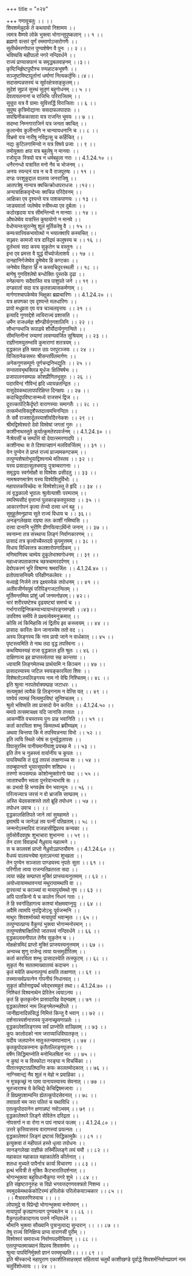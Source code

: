 +++
title = "०२४"

+++
गणावूचतुः ।। ।।  
शिवशर्मन्नुदर्कं ते कथयावो निशामय ।।  
त्वमत्र वैष्णवे लोके भुक्त्वा भोगान्सुपुष्कलान् ।। १ ।।  
ब्रह्मणो वत्सरं पूर्णं रममाणोऽप्सरोगणैः ।।  
सुतीर्थमरणोपात्त पुण्यशेषेण वै पुनः ।। २ ।।  
भविष्यसि महीपालो नगरे नन्दिवर्धने ।।  
राज्यं प्राप्यासपत्नं च समृद्धबलवाहनम् ।।३।।  
कृष्टिभिर्हृष्टपुष्टैश्च रम्यहाटकभूषणैः ।।  
सञ्जुष्टमिष्टापूर्तानां धर्माणां नित्यकर्तृभिः।।४।।  
सदासम्पन्नसस्यं च सूर्वरक्षेत्रसङ्कुलम्।।  
सुदेशं सुप्रजं सुस्थं सुतृणं बहुगोधनम् ।। ५ ।।  
देवतायतनानां च राजिभिः परिराजितम् ।।  
सुयूपा यत्र वै ग्रामाः सुवित्तर्द्धि विराजिताः ।। ६ ।।  
सुपुष्प कृत्रिमोद्यानाः ससदाफलपादपाः ।।  
सपद्मिनीककासारा यत्र राजन्ति भूमयः ।। ७ ।।  
सदम्भा निम्नगाराजिर्न यत्र जनता क्वचित् ।।  
कुलान्येव कुलीनानि न चान्यायधनानि च ।। ८ ।।  
विभ्रमो यत्र नारीषु नविद्वत्सु च कर्हिचित् ।।  
नद्यः कुटिलगामिन्यो न यत्र विषये प्रजाः ।। ९ ।।  
तमोयुक्ताः क्षपा यत्र बहुलेषु न मानवाः ।।  
रजोयुजः स्त्रियो यत्र न धर्मबहुला नराः ।। 4.1.24.१० ।।  
धनैरनन्धो यत्रास्ति मनो नैव च भोजनम् ।।  
अनयः स्यन्दनं यत्र न च वै राजपूरुषः ।। ११ ।।  
दण्डः परशुकुद्दाल वालव्य जनराजिषु ।।  
आतपत्रेषु नान्यत्र क्वचित्क्रोधापराधजः ।।१२।।  
अन्यत्राक्षिकवृन्देभ्यः क्वचिन्न परिदेवनम् ।।  
आक्षिका एव दृश्यन्ते यत्र पाशकपाणयः ।। १३ ।।  
जाड्यवार्ता जलेष्वेव स्त्रीमध्या एव दुर्बलाः ।।  
कठोरहृदया यत्र सीमन्तिन्यो न मानवाः ।। १४ ।।  
औषधेष्वेव यत्रास्ति कुष्ठयोगो न मानवे ।।  
वेधोप्यन्तःसुरत्नेषु शूलं मूर्तिकरेषु वै ।। १५ ।।  
कम्पःसात्त्विकभावोत्थो न भयात्क्वापि कस्यचित् ।।  
सञ्ज्वरः कामजो यत्र दारिद्र्यं कलुषस्य च ।। १६ ।।  
दुर्लभत्वं सदा कस्य सुकृतेन च वस्तुनः ।।  
इभा एव प्रमत्ता वै युद्धं वीच्योर्जलाशये ।। १७ ।।  
दानहानिर्गजेष्वेव द्रुमेष्वेव हि कण्टकाः ।।  
जनेष्वेव विहारा हि न कस्यचिदुरःस्थली ।। १८ ।।  
बाणेषु गुणविश्लेषो बन्धोक्तिः पुस्तके दृढा ।।  
स्नेहत्यागः सदैवास्ति यत्र पाशुपते जने ।। १९ ।।  
दण्डवार्ता सदा यत्र कृतसन्न्यासकर्मणाम् ।।  
मार्गणाश्चापकेष्वेव भिक्षुका ब्रह्मचारिणः ।। 4.1.24.२० ।।  
यत्र क्षपणका एव दृश्यन्ते मलधारिणः ।।  
प्रायो मधुव्रता एव यत्र चञ्चलवृत्तयः ।। २१ ।।  
इत्यादि गुणवद्देशे त्वयिराज्यं प्रशासति ।।  
धर्मेण राजधर्मज्ञ शौण्डीर्यगुणशालिनि ।। २२ ।।  
सौभाग्यभाजि रूपाढ्ये शौर्यौदार्यगुणान्विते ।।  
सीमन्तिनीनां रम्याणां लावण्यवर्जित सुश्रियाम् ।। २३ ।।  
राज्ञीनामयुतम्भावि कुमाराणां शतत्रयम् ।।  
वृद्धकाल इति ख्यात उग्रः परपुरञ्जयः ।। २४ ।।  
विजितानेकसमरः श्रीसन्तर्पितमार्गणः ।।  
अनेकगुणसम्पूर्णः पूर्णचन्द्रनिभद्युतिः ।। २५ ।।  
सन्ततावभृथक्लिन्न मूर्धजः क्षितिषर्षभः ।।  
प्रजापालनसम्पन्नः कोशप्रीणितभूसुरः ।। २६ ।।  
पदारविन्दं गौविन्दं हृदि ध्यायन्नतन्द्रितः ।।  
वासुदेवकथालापपरिक्षिप्त दिनक्षपः ।। २७ ।।  
कदाचिदुपविष्टःसन्मध्ये राजसभं द्विज ।।  
दूरात्कार्पटिकैर्दृष्टो वाराणस्याः समागतैः ।। २८ ।।  
तत्कर्मभाविसदृशैस्तदात्वमभिनन्दितः ।।  
तैः सर्वै राजशार्दूलस्याशीर्वादैरनेकशः ।। २९ ।।  
श्रीमद्विश्वेश्वरो देवो विश्वेषां जगतां गुरुः ।।  
काशीनाथस्तुते कुर्यात्कुमतेरपवर्जनम् ।। 4.1.24.३० ।।  
नैःश्रेयसीं च सम्पत्तिं यो देयात्स्मरणादपि ।।  
काशीनाथः स ते दिश्याज्ज्ञानं मलविवर्जितम् ।। ३१ ।।  
येन पुण्येन ते प्राप्तं राज्यं प्राज्यमकण्टकम् ।।  
तत्पुण्यशेषतोभूयाद्विश्वनाथे मतिस्तव ।। ३२ ।।  
यस्य प्रसादात्सुलभमायुः पुत्राम्बरागनाः ।।  
समृद्धयः स्वर्गमोक्षौ स विश्वेशः प्रसीदतु ।। ३३ ।।  
नामश्रवणमात्रेण यस्य विश्वेशितुर्विभोः ।।  
महापातकविच्छेदः स विश्वेशोऽस्तु ते हृदि ।। ३४ ।।  
त्वं वृद्धकालो भूपालः श्रुत्वेत्याशीः परम्पराम् ।।  
स्मरिष्यसीदं वृत्तान्तं पुलकाङ्कवपुस्तदा ।। ३५ ।।  
आकारगोपनं कृत्वा तेभ्यो दत्त्वा धनं बहु ।।  
सुमुहूर्तमनुप्राप्य सुते राज्यं विधाय च ।। ३६।।  
अनङ्गलेखया राज्ञ्या ततः काशीं गमिष्यसि ।।  
दत्त्वा दानानि भूरीणि प्रीणयित्वाऽर्थिनो जनान् ।। ३७ ।।  
स्वनाम्ना तत्र संस्थाप्य लिङ्गं निर्वाणकारणम् ।।  
प्रासादं तत्र कृत्वोच्चैस्तदग्रे कूपमुत्तमम् ।। ३८ ।।  
विधाय विधिवत्तत्र कलशारोपणादिकम् ।।  
मणिमाणिक्य चाम्पेय दुकूलेभाश्वगोधनम् ।। ३९ ।।  
महाध्वजपताकाश्च च्छत्रचामरदर्पणम् ।।  
देवोपकरणं भूरि विश्राण्य श्रमवर्जितः ।। 4.1.24.४० ।।  
व्रतोपवासनियमैः परिक्षीणकलेवरः ।।  
मध्याह्ने निर्जने तत्र द्रक्ष्यस्येकं तपोधनम् ।। ४१ ।।  
अतीवजीर्णवपुषं परिपिङ्गजटान्वितम् ।।  
मूर्तिमन्तम्मिव प्रांशुं धर्मं जनमनोहरम्।। ४२।।  
भारं शरीरयष्टेश्च दृढयष्ट्यां समर्प्य च ।।  
गर्भागाराद्विनिष्क्रम्याभ्यायान्तंरङ्गमण्डपे ।।४३।।  
उपविश्य समीपे ते प्रक्ष्यत्येवमनुक्रमात् ।।  
कोसि त्वं किमिहासि त्वं द्वितीय इव कस्त्वयम् ।। ४४ ।।  
प्रासादः कारितः केन जानास्येष ततो वद ।।  
अस्य लिङ्गस्य किं नाम प्रायो जाने न वार्धकात् ।। ४५ ।।  
पृष्टस्त्वमिति ते नाथ तदा वृद्ध तपस्विना ।।  
कथयिष्यस्यहं राजा वृद्धकाल इति श्रुतः ।। ४६ ।।  
दाक्षिणात्य इह प्राप्तस्त्वेतया सह कान्तया ।।  
ध्यायामि लिङ्गमेतच्च प्रार्थयामि न किञ्चन ।। ४७ ।।  
प्रासादस्यास्य जटिल स्वयङ्कारयिता शिवः ।।  
विशेषतोऽस्यलिङ्गस्य नाम नो वेद्मि निश्चितम्।। ४८ ।।  
इति श्रुत्वा नरपतेर्वाक्यम्प्राह जटाधरः ।।  
सत्यमुक्तं त्वयैकं हि लिङ्गनाम न वेत्सि यत् ।। ४९ ।।  
पश्येयं त्वामहं नित्यमुपविष्टं सुनिश्चलम् ।।  
श्रुतो भविष्यति तव प्रासादो येन कारितः ।। 4.1.24.५० ।।  
ममाग्रे तत्समाचक्ष्व यदि जानासि तत्त्वतः ।।  
आकर्ण्येति वचस्तस्य पुनः प्राह भवानिति ।।। ५१ ।।  
कर्ता कारयिता शम्भुः किमतथ्यं ब्रवीम्यहम् ।।  
अथवा चिन्तया किं मे तपस्विन्ननया विभो ।। ५२ ।।  
इति त्वयि स्थिते जोषं स पुनर्वृद्धतापसः ।।  
पिपासुरस्मि पानीयमानीयाशु प्रयच्छ मे ।। ५३ ।।  
इति तेन च नुन्नस्त्वं वार्यानीय च कूपतः ।।  
पाययिष्यसि तं वृद्धं तापसं तत्क्षणाच्च सः ।। ५४ ।।  
तदम्बुपानतो भूयात्सुपार्वण शशिप्रभः ।।  
तरुणो रूपसम्पन्नः कोशोन्मुक्तोरगो यथा ।। ५५ ।।  
जाताश्चर्येण भवता पुनरेवाभ्यभाषि सः ।।  
कः प्रभावो हि भगवन्नेष येन भवान्पुनः ।। ५६ ।।  
परित्यज्यात्र जरसं न वो भ्राजसि साम्प्रतम् ।।  
अस्ति चेदवकाशस्ते ततो ब्रूहि तपोधन ।। ५७ ।।  
तपोधन उवाच ।। ।।  
वृद्धकालक्षितिपते जाने त्वां सुमहामते ।।  
इमामपि च जानेऽहं तव पत्नीं पतिव्रताम्।। ५८ ।।  
जन्मनोऽस्मादियं राजन्नासीद्विप्रस्य कन्यका ।।  
तुर्वसोर्वेदवपुषः शुभाचारा शुभानना ।। ५९ ।।  
तेन दत्ता विवाहार्थं नैध्रुवाय महात्मने ।।  
स च कालवशं प्राप्तो नैध्रुवोऽप्राप्तयौवनः ।। 4.1.24.६० ।।  
वैधव्यं पालयन्त्येषा मृताऽवन्त्यां शुभव्रता ।।  
तेन पुण्येन सञ्जाता पाण्ड्यस्य नृपतेः सुता ।। ६१ ।।  
परिणीता त्वया राजन्पतिव्रतरता सदा ।।  
त्वया सहेह सम्प्राप्ता मुक्तिं प्राप्स्यत्यनुत्तमाम् ।। ६२ ।।  
अयोध्यायामथावन्त्यां मथुरायामथापि वा ।।  
द्वारवत्यां च काञ्च्यां वा मायापुर्यामथो नृप ।। ६३ ।।  
अपि पातकिनो ये च कालेन निधनं गताः ।।  
ते हि स्वर्गादिहागत्य काश्यां मोक्षमवाप्नुयुः ।। ६४ ।।  
अवैमि त्वामपि नृपद्विजोऽभूः पूर्वजन्मनि ।।  
माथुरः शिवशर्माख्यो मायापुर्यां भवान्मृतः ।। ६५ ।।  
तत्पुण्यात्प्राप्य वैकुण्ठं भुक्त्वा भोगान्मनोरमान् ।।  
तत्पुण्यशेषात्क्षितिपो जातस्त्वं नन्दिवर्धने ।। ६६ ।।  
वृद्धकालावनीपाल तेनैव सुकृतेन च ।।  
मोक्षक्षेत्रमिदं प्राप्तो मुक्तिं प्राप्स्यस्यनुत्तमाम् ।। ६७ ।।  
अन्यच्च शृणु राजेन्द्र त्वया यत्समुदीरितम् ।।  
कर्ता कारयिता शम्भुः प्रासादस्येति तत्स्फुटम् ।। ६८ ।।  
सुकृतं नैव सततमाख्यातव्यं कदाचन ।।  
कृतं मयेति कथनात्पुण्यं क्षयति तत्क्षणात् ।। ६९ ।।  
तस्मात्सर्वप्रयत्नेन गोपनीयं निधानवत् ।।  
सुकृतं कीर्तनाद्व्यर्थं भवेद्भस्महुतं तथा।। 4.1.24.७० ।।  
निश्चितं विश्वनाथेन प्रेरितेन त्वयाऽनघ ।।  
कृतं हि कृतकृत्येन प्रासादादिह वेद्म्यहम् ।। ७१ ।।  
वृद्धकालेश्वरं नाम लिङ्गमेतन्महीपते ।।  
जानीह्यनादिसंसिद्धं निमित्तं किन्तु वै भवान् ।। ७२ ।।  
दर्शनात्स्पर्शनात्तस्य पूजनाच्छ्रवणान्नतेः ।।  
वृद्धकालेशलिङ्गस्य सर्वं प्राप्नोति वाञ्छितम् ।। ७३ ।।  
कूपः कालोदको नाम जराव्याधिविघातकृत् ।।  
यदीय जलपानेन मातुःस्तन्यमपानवान् ।। ७४ ।।  
कृतकूपोदकस्नानः कृतैतल्लिङ्गपूजनः ।।  
वर्षेण सिद्धिमाप्नोति मनोभिलषितां नरः ।। ७५ ।।  
न कुष्ठं न च विस्फोटा नरङ्घा न विचर्चिका ।।  
पीतात्स्पृष्टात्प्रतिष्ठन्ति कफः कालतमोदकात् ।। ७६ ।।  
नाग्निमान्द्यं नैव शूलं न मेहो न प्रवाहिका ।।  
न मूत्रकृच्छ्रं ना पामा पानायस्यास्य सेवनात् ।। ७७ ।।  
भूतज्वराश्च ये केचिद्ये केचिद्विषमज्वराः ।।  
ते क्षिप्रमुपशाम्यन्ति ह्येतत्कूपोदसेवनात् ।। ७८ ।।  
तवाग्रतो मम जरा पलितं च यथाविधि ।।  
एतत्कूपोदपानेन क्षणान्नष्टं नवोऽभवम् ।। ७९ ।।  
वृद्धकालेश्वरे लिङ्गे सेवितेन दरिद्रता ।।  
नोपसर्गा न वा रोगा न पापं नाघजं फलम् ।। 4.1.24.८० ।।  
उत्तरे कृत्तिवासस्य वाराणस्यां प्रयत्नतः ।।  
वृद्धकालेश्वरं लिङ्गं द्रष्टव्यं सिद्धिकामुकैः ।। ८१ ।।  
इत्युक्त्वा तं महीपालं हस्ते धृत्वा तपोधनः ।।  
सानङ्गलेखा राज्ञीकं तस्मिँल्लिङ्गे लयं ययौ ।। ८२ ।।  
महाकाल महाकाल महाकालेति कीर्तनात् ।।  
शतधा मुच्यते पापैर्नात्र कार्या विचारणा ।। ८३ ।।  
इत्थं भवित्री ते मुक्तिः कैटभारातिदर्शनात् ।।  
भोगान्भुक्त्वा बहुविधान्वैकुण्ठ नगरे शुभे ।। ८४ ।।  
इति संहृष्टतनूरुहः स विप्रो भगवत्तद्गणवक्त्रतो निशम्य ।।  
स्वमुदर्कमथार्ककोटिरम्यं हरिलोकं परिलोकयाञ्चकार ।। ८५ ।।  
।। मैत्रावरुणिरुवाच ।। ।।  
लोपामुद्रे स विप्रेन्द्रो भोगान्भुक्त्वा मनोरमान् ।।  
मायापुर्यां कृतप्राणत्याग पुण्यबलेन च ।। ८६ ।।  
वैकुण्ठलोकादागत्य पत्तने नन्दिवर्धने ।।  
भौमानि भुक्त्वा सौख्यानि पुत्रानुत्पाद्य सुन्दरान् ।। ।। ८७ ।।  
तेषु राज्यं विनिक्षिप्य प्राप्य वाराणसीं पुरीम् ।।  
विश्वेश्वरं समाराध्य निर्वाणपदमीयिवान् ।। ८८ ।।  
एतत्पुण्यतमाख्यानं विप्रस्य शिवशर्मणः ।।  
श्रुत्वा पापविनिर्मुक्तो ज्ञानं परममृच्छति।। ।। ८९ ।।  
इति श्रीस्कान्दे महापुराण एकाशीतिसाहस्र्यां संहितायां चतुर्थे काशीखण्डे पूर्वाद्धे शिवशर्मनिर्वाणप्रापणं नाम चतुर्विंशोध्यायः ।। २४ ।।